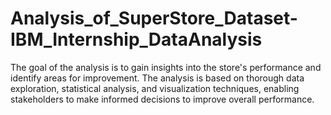 # Analysis_of_SuperStore_Dataset-IBM_Internship_DataAnalysis
 The goal of the analysis is to gain insights into the store's performance and identify areas for improvement. The analysis is based on thorough data exploration, statistical analysis, and visualization techniques, enabling stakeholders to make informed decisions to improve overall performance. 
